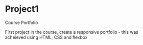# Project1
Course Portfolio

First project in the course, create a responsive portfolio - this was acheieved using HTML, CSS and flexbox 
